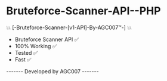 # Bruteforce-Scanner-API--PHP
💥 [-Bruteforce-Scanner-[v1-API]-By-AGC007™-] 💥

- Bruteforce Scanner API ✅
- 100% Working ✅
- Tested ✅
- Fast ✅

------- Developed by AGC007 -------
